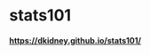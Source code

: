 
<!-- README.md is generated from README.Rmd. Please edit that file -->

# stats101

#### <https://dkidney.github.io/stats101/>
